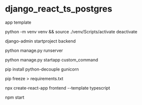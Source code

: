 # django_react_ts_postgres
app template

python -m venv venv && source ./venv/Scripts/activate
deactivate

django-admin startproject backend

python manage.py runserver

python manage.py startapp custom_command

pip install python-decouple gunicorn

pip freeze > requirements.txt

npx create-react-app frontend --template typescript

npm start